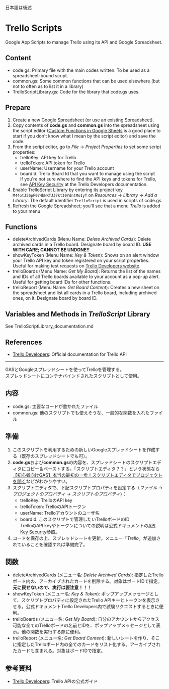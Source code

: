 日本語は後述

# Trello Scripts
Google App Scripts to manage Trello using its API and Google Spreadsheet.  

## Content
- code.gs: Primary file with the main codes written. To be used as a spreadsheet-bound script.
- common.gs: Some common functions that can be used elsewhere (but not to often as to list it in a library)
- TrelloScriptLibrary.gs: Code for the library that code.gs uses.

## Prepare
1. Create a new Google Spreadsheet (or use an existing Spreadsheet).
1. Copy contents of **code.gs** and **common.gs** into the spreadsheet using the script editor ([Custom Functions in Google Sheets](https://developers.google.com/apps-script/guides/sheets/functions) is a good place to start if you don't know what I mean by the script editor) and save the code.
1. From the script editor, go to *File* -> *Project Properties* to set some script properties:  
    - trelloKey: API key for Trello
    - trelloToken: API token for Trello
    - userName: Username for your Trello account
    - boardId: Trello Board Id that you want to manage using the script   
If you're not sure where to find the API keys and tokens for Trello, see [API Key Security](https://developers.trello.com/docs/api-key-security) at the Trello Developers documentation.
1. Enable TrelloScript Library by entering its project key `M44otJ56pF074bNKTJJ7ktI0YdntMo1yT` on *Resources* -> *Library* -> *Add a Library*. The default identifier `TrelloScript` is used in scripts of code.gs.
1. Refresh the Google Spreadsheet; you'll see that a menu *Trello* is added to your menu

## Functions
- deleteArchivedCards (Menu Name: *Delete Archived Cards*): Delete archived cards in a Trello board. Designate board by board ID. **USE WITH CARE; CANNOT BE UNDONE!!**
- showKeyToken (Menu Name: *Key & Token*): Shows on an alert window your Trello API key and token registered on your script properties. Useful for making test requests on [Trello Developers website](https://developers.trello.com/). 
- trelloBoards (Menu Name: *Get My Board*): Returns the list of the names and IDs of all Trello boards available to your account as a pop-up alert. Useful for getting board IDs for other functions.
- trelloReport (Menu Name: *Get Board Content*): Creates a new sheet on the spreadsheet and list all cards in a Trello board, including archived ones, on it. Designate board by board ID.

## Variables and Methods in *TrelloScript* Library
See TrelloScriptLibrary_documentation.md

## References
- [Trello Developers](https://developers.trello.com/): Official documentation for Trello API

---
GASとGoogleスプレッドシートを使ってTrelloを管理する。  
スプレッドシートにコンテナバインドされたスクリプトとして使用。

## 内容
- code.gs: 主要なコードが書かれたファイル
- common.gs: 他のスクリプトでも使えそうな、一般的な関数を入れたファイル

## 準備
1. このスクリプトを利用するための新しいGoogleスプレッドシートを作成する（既存のスプレッドシートでも可）。
1. **code.gs**および**common.gs**の内容を、スプレッドシートのスクリプトエディタにコピー＆ペーストする。「スクリプトエディタ？？」という状態なら[【初心者向けGAS】本当の最初の一歩！スクリプトエディタでプロジェクトを開く](https://tonari-it.com/gas-script-editor/)などがわかりやすい。
1. スクリプトエディタで、下記スクリプトプロパティを設定する（*ファイル* -> *プロジェクトのプロパティ* -> *スクリプトのプロパティ*）：  
    - trelloKey: TrelloのAPI key
    - trelloToken: TrelloのAPIトークン
    - userName: Trelloアカウントのユーザ名
    - boardId: このスクリプトで管理したいTrelloボードのID  
TrelloのAPI keyやトークンについての説明は公式ドキュメントの[API Key Security](https://developers.trello.com/docs/api-key-security)参照。
1. コードを保存の上、スプレッドシートを更新。メニュー「*Trello*」が追加されていることを確認すれば準備完了。

## 関数
- deleteArchivedCards (メニュー名: *Delete Archived Cards*): 指定したTrelloボード内の、アーカイブされたカードを削除する。対象はボードIDで指定。**元に戻せないので、実行は要注意！！！**
- showKeyToken (メニュー名: *Key & Token*): ポップアップメッセージとして、スクリプトプロパティに設定されたTrello APIキーとトークンを表示させる。公式ドキュメントTrello Developers内で試験リクエストするときに便利。
- trelloBoards (メニュー名: *Get My Board*): 自分のアカウントからアクセス可能な全てのTrelloボードの名前とIDを、ポップアップメッセージとして表示。他の関数を実行する際に便利。
- trelloReport (メニュー名: *Get Board Content*): 新しいシートを作り、そこに指定したTrelloボード内の全てのカードをリスト化する。アーカイブされたカードも含まれる。対象はボードIDで指定。

## 参考資料
- [Trello Developers](https://developers.trello.com/): Trello APIの公式ガイド
